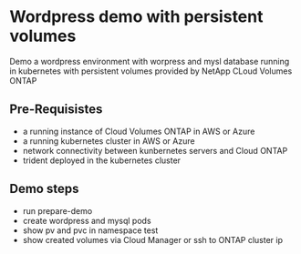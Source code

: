 # Wordpress demo with persistent volumes
Demo a wordpress environment with worpress and mysl database running in kubernetes with persistent volumes 
provided by NetApp CLoud Volumes ONTAP

## Pre-Requisistes
* a running instance of Cloud Volumes ONTAP in AWS or Azure
* a running kubernetes cluster in AWS or Azure
* network connectivity between kunbernetes servers and Cloud ONTAP
* trident deployed in the kubernetes cluster

## Demo steps
* run prepare-demo
* create wordpress and mysql pods
* show pv and pvc in namespace test
* show created volumes via Cloud Manager or ssh to ONTAP cluster ip

